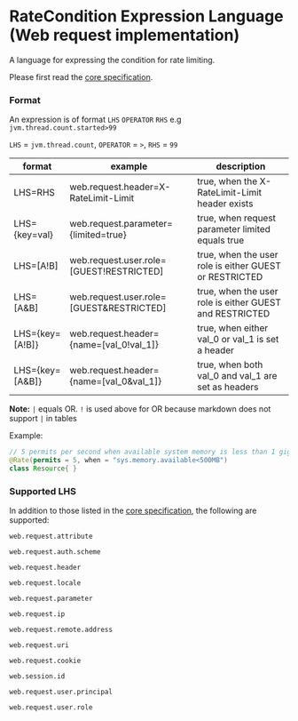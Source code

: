 # RateCondition Expression Language (Web request implementation)

A language for expressing the condition for rate limiting.

Please first read the [core specification](https://github.com/poshjosh/rate-limiter-annotation/blob/main/docs/RATE-CONDITION-EXPRESSION-LANGUAGE.md).

### Format

An expression is of format `LHS` `OPERATOR` `RHS` e.g `jvm.thread.count.started>99`

`LHS` = `jvm.thread.count`,  `OPERATOR` = `>`,  `RHS` = `99`

| format          | example                                   | description                                             |  
|-----------------|-------------------------------------------|---------------------------------------------------------|
| LHS=RHS         | web.request.header=X-RateLimit-Limit      | true, when the X-RateLimit-Limit header exists          |  
| LHS={key=val}   | web.request.parameter={limited=true}      | true, when request parameter limited equals true        |  
| LHS=[A!B]       | web.request.user.role=[GUEST!RESTRICTED]  | true, when the user role is either GUEST or RESTRICTED  |
| LHS=[A&B]       | web.request.user.role=[GUEST&RESTRICTED]  | true, when the user role is either GUEST and RESTRICTED |
| LHS={key=[A!B]} | web.request.header={name=[val_0!val_1]}   | true, when either val_0 or val_1 is set a header        |  
| LHS={key=[A&B]} | web.request.header={name=[val_0&val_1]}   | true, when both val_0 and val_1 are set as headers      |  

__Note:__ `|` equals OR. `!` is used above for OR because markdown does not support `|` in tables

Example:

```java
// 5 permits per second when available system memory is less than 1 giga byte
@Rate(permits = 5, when = "sys.memory.available<500MB")
class Resource{ }
```

### Supported LHS

In addition to those listed in the [core specification](https://github.com/poshjosh/rate-limiter-annotation/blob/main/docs/RATE-CONDITION-EXPRESSION-LANGUAGE.md), the following are supported:

`web.request.attribute`

`web.request.auth.scheme`

`web.request.header`

`web.request.locale`

`web.request.parameter`

`web.request.ip`

`web.request.remote.address`

`web.request.uri`

`web.request.cookie`

`web.session.id`

`web.request.user.principal`

`web.request.user.role`
 
